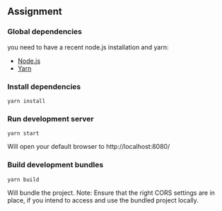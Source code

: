 ## Assignment

### Global dependencies

you need to have a recent node.js installation and yarn:
- [Node.js](https://nodejs.org/)
- [Yarn](https://yarnpkg.com/)

### Install dependencies

```
yarn install
```

### Run development server

```
yarn start
```

Will open your default browser to http://localhost:8080/

### Build development bundles

```
yarn build
```

Will bundle the project. 
Note: Ensure that the right CORS settings are in place, if you intend to access and use the bundled project locally.
